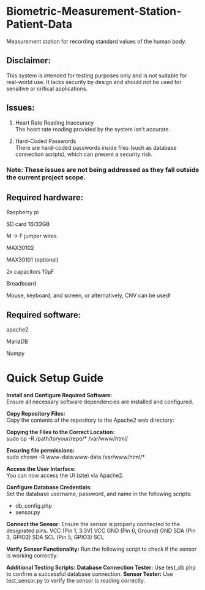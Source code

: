 # Biometric-Measurement-Station-Patient-Data
Measurement station for recording standard values of the human body.

## Disclaimer: 
This system is intended for testing purposes only and is not suitable for real-world use. It lacks security by design and should not be used for sensitive or critical applications.

## Issues:
1. Heart Rate Reading Inaccuracy<br>
The heart rate reading provided by the system isn't accurate.

2. Hard-Coded Passwords<br>
There are hard-coded passwords inside files (such as database connection scripts), which can present a security risk.

### Note: These issues are not being addressed as they fall outside the current project scope.


## Required hardware:
Raspberry pi 

SD card 16/32GB

M -> F jumper wires

MAX30102 

MAX30101 (optional)

2x capacitors 10μF

Breadboard

Mouse, keyboard, and screen, or alternatively, CNV can be used!

## Required software:
apache2

MariaDB

Numpy

# Quick Setup Guide
**Install and Configure Required Software:**<br>
Ensure all necessary software dependencies are installed and configured.

**Copy Repository Files:**<br>
Copy the contents of the repository to the Apache2 web directory:

**Copying the Files to the Correct Location:**<br>
sudo cp -R /path/to/your/repo/* /var/www/html/

**Ensuring file permissions:**<br>
sudo chown -R www-data:www-data /var/www/html/*

**Access the User Interface:**<br>
You can now access the UI (site) via Apache2.

**Configure Database Credentials:**<br>
Set the database username, password, and name in the following scripts:
* db_config.php
* sensor.py
  
**Connect the Sensor:**
Ensure the sensor is properly connected to the designated pins.
VCC (Pin 1, 3.3V)  	VCC
GND (Pin 6, Ground)	GND
SDA (Pin 3, GPIO2)	SDA
SCL (Pin 5, GPIO3)	SCL

**Verify Sensor Functionality:**
Run the following script to check if the sensor is working correctly:

**Additional Testing Scripts:**
**Database Connection Tester:** Use test_db.php to confirm a successful database connection.
**Sensor Tester:** Use test_sensor.py to verify the sensor is reading correctly.
